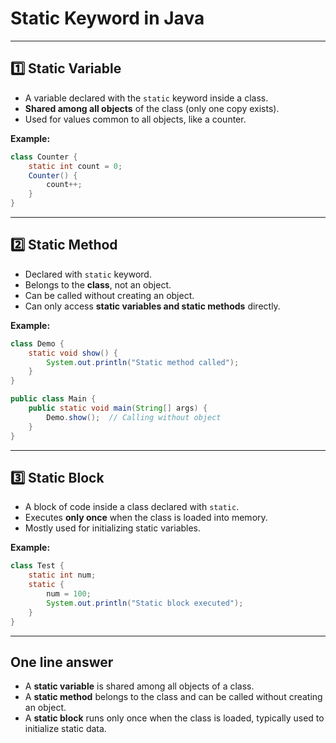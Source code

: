 # Static Keyword in Java

---

## 1️⃣ Static Variable
- A variable declared with the `static` keyword inside a class.  
- **Shared among all objects** of the class (only one copy exists).  
- Used for values common to all objects, like a counter.  

**Example:**
```java
class Counter {
    static int count = 0;
    Counter() {
        count++;
    }
}
```

---

## 2️⃣ Static Method
- Declared with `static` keyword.  
- Belongs to the **class**, not an object.  
- Can be called without creating an object.  
- Can only access **static variables and static methods** directly.  

**Example:**
```java
class Demo {
    static void show() {
        System.out.println("Static method called");
    }
}

public class Main {
    public static void main(String[] args) {
        Demo.show();  // Calling without object
    }
}
```

---

## 3️⃣ Static Block
- A block of code inside a class declared with `static`.  
- Executes **only once** when the class is loaded into memory.  
- Mostly used for initializing static variables.  

**Example:**
```java
class Test {
    static int num;
    static {
        num = 100;
        System.out.println("Static block executed");
    }
}
```

---

## One line answer
- A **static variable** is shared among all objects of a class.  
- A **static method** belongs to the class and can be called without creating an object.  
- A **static block** runs only once when the class is loaded, typically used to initialize static data.  
